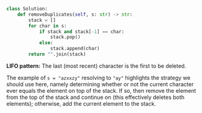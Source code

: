 ```python
class Solution:
    def removeDuplicates(self, s: str) -> str:
        stack = []
        for char in s:
            if stack and stack[-1] == char:
                stack.pop()
            else:
                stack.append(char)
        return "".join(stack)
```

**LIFO pattern:** The last (most recent) character is the first to be deleted.

The example of `s = "azxxzy"` resolving to `"ay"` highlights the strategy we should use here, namely determining whether or not the current character ever equals the element on top of the stack. If so, then remove the element from the top of the stack and continue on (this effectively deletes both elements); otherwise, add the current element to the stack.
